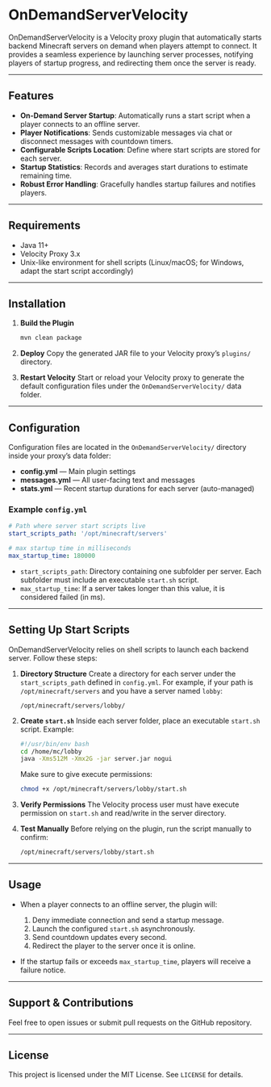 # OnDemandServerVelocity

OnDemandServerVelocity is a Velocity proxy plugin that automatically starts backend Minecraft servers on demand when players attempt to connect. It provides a seamless experience by launching server processes, notifying players of startup progress, and redirecting them once the server is ready.

---

## Features

* **On-Demand Server Startup**: Automatically runs a start script when a player connects to an offline server.
* **Player Notifications**: Sends customizable messages via chat or disconnect messages with countdown timers.
* **Configurable Scripts Location**: Define where start scripts are stored for each server.
* **Startup Statistics**: Records and averages start durations to estimate remaining time.
* **Robust Error Handling**: Gracefully handles startup failures and notifies players.

---

## Requirements

* Java 11+
* Velocity Proxy 3.x
* Unix-like environment for shell scripts (Linux/macOS; for Windows, adapt the start script accordingly)

---

## Installation

1. **Build the Plugin**

   ```bash
   mvn clean package
   ```

2. **Deploy**
   Copy the generated JAR file to your Velocity proxy’s `plugins/` directory.

3. **Restart Velocity**
   Start or reload your Velocity proxy to generate the default configuration files under the `OnDemandServerVelocity/` data folder.

---

## Configuration

Configuration files are located in the `OnDemandServerVelocity/` directory inside your proxy’s data folder:

* **config.yml** — Main plugin settings
* **messages.yml** — All user-facing text and messages
* **stats.yml** — Recent startup durations for each server (auto-managed)

### Example `config.yml`

```yaml
# Path where server start scripts live
start_scripts_path: '/opt/minecraft/servers'

# max startup time in milliseconds
max_startup_time: 180000
```

* `start_scripts_path`: Directory containing one subfolder per server. Each subfolder must include an executable `start.sh` script.
* `max_startup_time`: If a server takes longer than this value, it is considered failed (in ms).

---

## Setting Up Start Scripts

OnDemandServerVelocity relies on shell scripts to launch each backend server. Follow these steps:

1. **Directory Structure**
   Create a directory for each server under the `start_scripts_path` defined in `config.yml`. For example, if your path is `/opt/minecraft/servers` and you have a server named `lobby`:

   ```
   /opt/minecraft/servers/lobby/
   ```

2. **Create `start.sh`**
   Inside each server folder, place an executable `start.sh` script. Example:

   ```bash
   #!/usr/bin/env bash
   cd /home/mc/lobby
   java -Xms512M -Xmx2G -jar server.jar nogui
   ```

   Make sure to give execute permissions:

   ```bash
   chmod +x /opt/minecraft/servers/lobby/start.sh
   ```

3. **Verify Permissions**
   The Velocity process user must have execute permission on `start.sh` and read/write in the server directory.

4. **Test Manually**
   Before relying on the plugin, run the script manually to confirm:

   ```bash
   /opt/minecraft/servers/lobby/start.sh
   ```

---

## Usage

* When a player connects to an offline server, the plugin will:

  1. Deny immediate connection and send a startup message.
  2. Launch the configured `start.sh` asynchronously.
  3. Send countdown updates every second.
  4. Redirect the player to the server once it is online.

* If the startup fails or exceeds `max_startup_time`, players will receive a failure notice.

---

## Support & Contributions

Feel free to open issues or submit pull requests on the GitHub repository.

---

## License

This project is licensed under the MIT License. See `LICENSE` for details.
